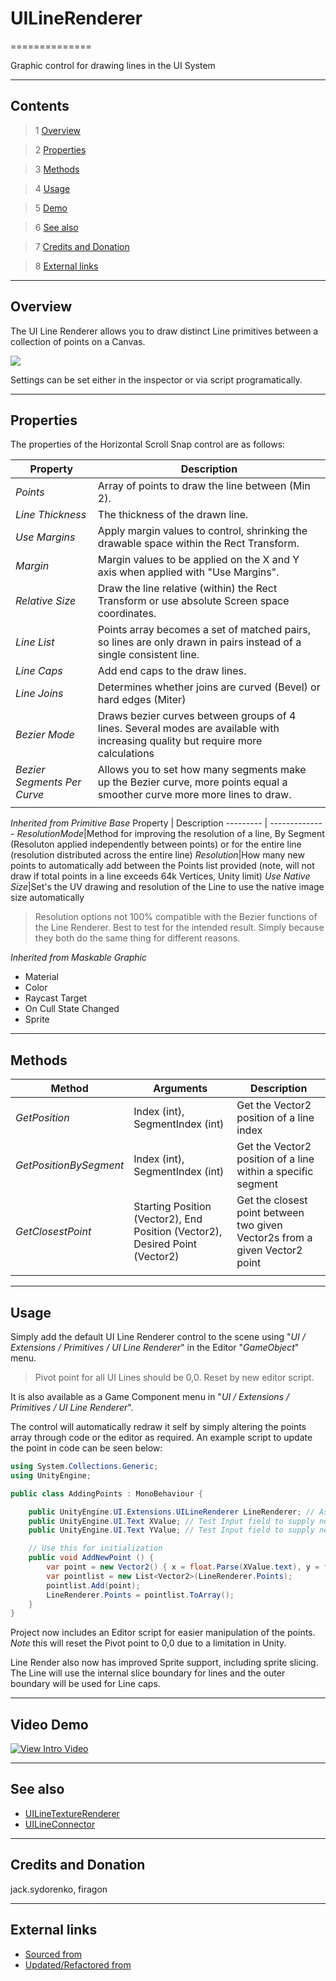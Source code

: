 # UILineRenderer

==============

Graphic control for drawing lines in the UI System

---------

## Contents

> 1 [Overview](#markdown-header-overview)

> 2 [Properties](#markdown-header-properties)

> 3 [Methods](#markdown-header-methods)

> 4 [Usage](#markdown-header-usage)

> 5 [Demo](#markdown-header-demo)

> 6 [See also](#markdown-header-see-also)

> 7 [Credits and Donation](#markdown-header-credits-and-donation)

> 8 [External links](#markdown-header-external-links)

---------

## Overview

The UI Line Renderer allows you to draw distinct Line primitives between a collection of points on a Canvas.

![](https://bitbucket.org/UnityUIExtensions/unity-ui-extensions/wiki/Controls/Images/UILineRendererInspector.jpg)

Settings can be set either in the inspector or via script programatically.

---------

## Properties

The properties of the Horizontal Scroll Snap control are as follows:

Property | Description
--------- | --------------
*Points*|Array of points to draw the line between (Min 2).
*Line Thickness*|The thickness of the drawn line.
*Use Margins*|Apply margin values to control, shrinking the drawable space within the Rect Transform.
*Margin*|Margin values to be applied on the X and Y axis when applied with "Use Margins".
*Relative Size*|Draw the line relative (within) the Rect Transform or use absolute Screen space coordinates.
*Line List*|Points array becomes a set of matched pairs, so lines are only drawn in pairs instead of a single consistent line.
*Line Caps*|Add end caps to the draw lines.
*Line Joins*|Determines whether joins are curved (Bevel) or hard edges (Miter)
*Bezier Mode*|Draws bezier curves between groups of 4 lines. Several modes are available with increasing quality but require more calculations
*Bezier Segments Per Curve*|Allows you to set how many segments make up the Bezier curve, more points equal a smoother curve more more lines to draw.
||

*Inherited from Primitive Base*
Property | Description
--------- | --------------
*ResolutionMode*|Method for improving the resolution of a line, By Segment (Resoluton applied independently between points) or for the entire line (resolution distributed across the entire line)
*Resolution*|How many new points to automatically add between the Points list provided (note, will not draw if total points in a line exceeds 64k Vertices, Unity limit)
*Use Native Size*|Set's the UV drawing and resolution of the Line to use the native image size automatically

> Resolution options not 100% compatible with the Bezier functions of the Line Renderer. Best to test for the intended result. Simply because they both do the same thing for different reasons.

*Inherited from Maskable Graphic*

* Material
* Color
* Raycast Target
* On Cull State Changed
* Sprite

---------

## Methods

Method | Arguments | Description
--- | --- | ---
*GetPosition*|Index (int), SegmentIndex (int)|Get the Vector2 position of a line index
*GetPositionBySegment*|Index (int), SegmentIndex (int)|Get the Vector2 position of a line within a specific segment
*GetClosestPoint*|Starting Position (Vector2), End Position (Vector2), Desired Point (Vector2)|Get the closest point between two given Vector2s from a given Vector2 point
||

---------

## Usage

Simply add the default UI Line Renderer control to the scene using "*UI / Extensions / Primitives / UI Line Renderer*" in the Editor "*GameObject*" menu.

> Pivot point for all UI Lines should be 0,0.  Reset by new editor script.

It is also available as a Game Component menu in "*UI / Extensions / Primitives / UI Line Renderer*".

The control will automatically redraw it self by simply altering the points array through code or the editor as required.  An example script to update the point in code can be seen below:

```csharp
using System.Collections.Generic;
using UnityEngine;

public class AddingPoints : MonoBehaviour {

    public UnityEngine.UI.Extensions.UILineRenderer LineRenderer; // Assign Line Renderer in editor
    public UnityEngine.UI.Text XValue; // Test Input field to supply new X Value
    public UnityEngine.UI.Text YValue; // Test Input field to supply new Y Value

    // Use this for initialization
    public void AddNewPoint () {
        var point = new Vector2() { x = float.Parse(XValue.text), y = float.Parse(YValue.text) };
        var pointlist = new List<Vector2>(LineRenderer.Points);
        pointlist.Add(point);
        LineRenderer.Points = pointlist.ToArray();
    }
}
```

Project now includes an Editor script for easier manipulation of the points.  *Note* this will reset the Pivot point to 0,0 due to a limitation in Unity.

Line Render also now has improved Sprite support, including sprite slicing.  The Line will use the internal slice boundary for lines and the outer boundary will be used for Line caps.

---------

## Video Demo

[![View Intro Video](http://img.youtube.com/vi/r69TW8uZAdU/0.jpg)](http://www.youtube.com/watch?v=r69TW8uZAdU "Line Renderer walk-through video")

---------

## See also

* [UILineTextureRenderer](https://bitbucket.org/UnityUIExtensions/unity-ui-extensions/wiki/Controls/UILineTextureRenderer)
* [UILineConnector](https://bitbucket.org/UnityUIExtensions/unity-ui-extensions/wiki/Controls/UILineConnector)

---------

## Credits and Donation

jack.sydorenko, firagon

---------

## External links

* [Sourced from](http://forum.unity3d.com/threads/new-ui-and-line-drawing.253772/)
* [Updated/Refactored from](http://forum.unity3d.com/threads/new-ui-and-line-drawing.253772/#post-2528050)
